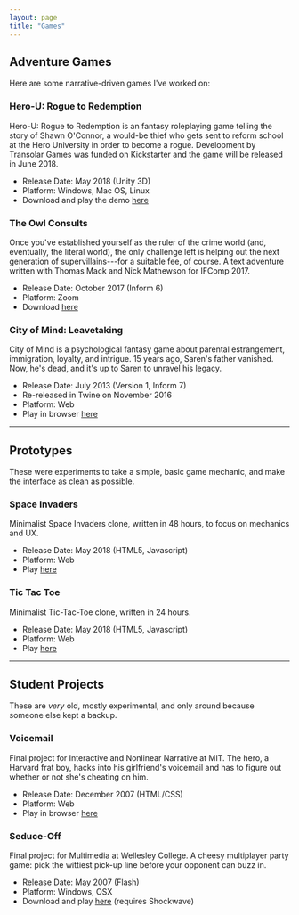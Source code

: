 ```yaml
---
layout: page
title: "Games"
---
```


## Adventure Games

Here are some narrative-driven games I've worked on:

### Hero-U: Rogue to Redemption

Hero-U: Rogue to Redemption is an fantasy roleplaying game telling the story of Shawn O'Connor, a would-be thief who gets sent to reform school at the Hero University in order to become a rogue. Development by Transolar Games was funded on Kickstarter and the game will be released in June 2018.

* Release Date: May 2018 (Unity 3D)
* Platform: Windows, Mac OS, Linux
* Download and play the demo [here](http://hero-u.com/demos-and-videos/)

### The Owl Consults

Once you've established yourself as the ruler of the crime world (and, eventually, the literal world), the only challenge left is helping out the next generation of supervillains---for a suitable fee, of course. A text adventure written with Thomas Mack and Nick Mathewson for IFComp 2017.

* Release Date: October 2017 (Inform 6)
* Platform: Zoom
* Download [here](http://ifdb.tads.org/viewgame?id=32u49mceyst7p8ey)

### City of Mind: Leavetaking

City of Mind is a psychological fantasy game about parental estrangement, immigration, loyalty, and intrigue. 15 years ago, Saren's father vanished. Now, he's dead, and it's up to Saren to unravel his legacy.

* Release Date: July 2013 (Version 1, Inform 7)
* Re-released in Twine on November 2016
* Platform: Web
* Play in browser [here](http://cidneyhamilton.com/Leavetaking.html)

***

## Prototypes

These were experiments to take a simple, basic game mechanic, and make the interface as clean as possible.

### Space Invaders

Minimalist Space Invaders clone, written in 48 hours, to focus on mechanics and UX.

* Release Date: May 2018 (HTML5, Javascript)
* Platform: Web
* Play [here](http://cidneyhamilton.com/space-invaders)

### Tic Tac Toe

Minimalist Tic-Tac-Toe clone, written in 24 hours.

* Release Date: May 2018 (HTML5, Javascript)
* Platform: Web
* Play [here](http://cidneyhamilton.com/tic-tac-toe)

***

## Student Projects

These are *very* old, mostly experimental, and only around because someone else kept a backup.

### Voicemail

Final project for Interactive and Nonlinear Narrative at MIT. The hero, a Harvard frat boy, hacks into his girlfriend's voicemail and has to figure out whether or not she's cheating on him.

* Release Date: December 2007 (HTML/CSS)
* Platform: Web
* Play in browser [here](http://web.mit.edu/kevinr/www/21w.765/digital-audio/)

### Seduce-Off

Final project for Multimedia at Wellesley College. A cheesy multiplayer party game: pick the wittiest pick-up line before your opponent can buzz in.

* Release Date: May 2007 (Flash)
* Platform: Windows, OSX
* Download and play [here](http://cs.wellesley.edu/~cs215/Projects/Projects2007/seduceof.dir) (requires Shockwave) 
